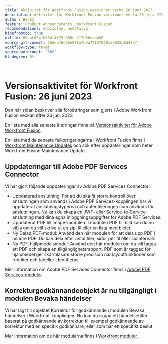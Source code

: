 ```yaml
---
title: Aktivitet för Workfront Fusion-versioner vecka 26 juni 2023
description: Aktivitet för Workfront Fusion-versioner vecka 26 juni 2023
author: Becky
feature: Product Announcements, Workfront Fusion
recommendations: noDisplay, noCatalog
hidefromtoc: true
exl-id: 09aac854-b860-4f79-808c-7f2b36cdd496
source-git-commit: 76deb76c66e8f8a7dea721378591ae035b8d42e7
workflow-type: tm+mt
source-wordcount: '302'
ht-degree: 0%

---
```


# Versionsaktivitet för Workfront Fusion: 26 juni 2023

Den här sidan beskriver alla förbättringar som gjorts i Adobe Workfront Fusion veckan efter 26 juni 2023

En lista med alla senaste ändringar finns på [Versionsaktivitet för Adobe Workfront Fusion](../../../product-announcements/product-releases/fusion-release-activity/fusion-release-activity.md).

En lista med de senaste felkorrigeringarna i Workfront Fusion finns i [Workfront Maintenance Updates](https://experienceleague.adobe.com/docs/workfront-known-issues/releases/current-updates.html) och sök efter uppdateringar som heter Workfront Fusion Maintenance Update.

## Uppdateringar till Adobe PDF Services Connector

Vi har gjort följande uppdateringar av Adobe PDF Services Connector:

* Uppdaterad anslutning: För att du ska få större kontroll över anslutningen som används i Adobe PDF Services-kopplingen har vi uppdaterat anslutningstyperna och autentiseringen som används för anslutningen. Nu kan du skapa en JWT- eller Service-to-Service-anslutning med dina egna inloggningsuppgifter för Adobe PDF Services.
* Uppdaterat PDF till Image-modulen: I modulen PDF till bild kan du nu välja om du vill skriva ut en zip-fil eller en lista med bilder.
* Ny Delad PDF-modul: Använd den här modulen för att dela upp PDF i mindre PDF. Du kan dela efter antal filer, sidor per fil eller sidintervall.
* Ny PDF-hjälpmedelsmodul: Använd den här modulen om du vill tagga ett PDF och skapa en tillgänglighetsrapport. PDF som är taggad för hjälpmedel ger skärmläsare större precision när layoutfunktioner som rubriker och tabeller identifieras.

Mer information om Adobe PDF Services Connector finns i [Adobe PDF Services-moduler](/help/quicksilver/workfront-fusion/apps-and-their-modules/pdf-modules.md).

## Korrekturgodkännandeobjekt är nu tillgängligt i modulen Bevaka händelser

Vi har lagt till objektet Korrektur för godkännande i modulen Bevaka händelser i Workfront-kopplingen. Nu kan du skapa ett händelsefilter baserat på godkännande av korrektur, till exempel godkännande av korrektur med en specifik godkännare, eller som har ett specifikt beslut.

Mer information om de här modulerna finns i [Workfront moduler](/help/quicksilver/workfront-fusion/apps-and-their-modules/workfront-modules.md#triggers).
